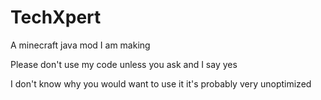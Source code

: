 # TechXpert
A minecraft java mod I am making

Please don't use my code unless you ask and I say yes 

I don't know why you would want to use it it's probably very unoptimized
